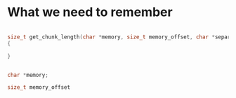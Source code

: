 # What we need to remember

```c

size_t get_chunk_length(char *memory, size_t memory_offset, char *separators)
{

}


char *memory;

size_t memory_offset
```
